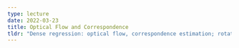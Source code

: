 ```yaml
---
type: lecture
date: 2022-03-23
title: Optical Flow and Correspondence
tldr: "Dense regression: optical flow, correspondence estimation; rotation regression; Transformations"
---
```

